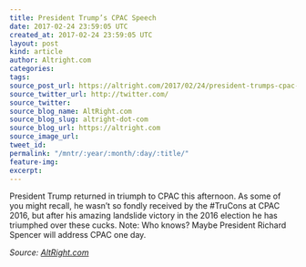 ```yaml
---
title: President Trump’s CPAC Speech
date: 2017-02-24 23:59:05 UTC
created_at: 2017-02-24 23:59:05 UTC
layout: post
kind: article
author: Altright.com
categories: 
tags: 
source_post_url: https://altright.com/2017/02/24/president-trumps-cpac-speech/
source_twitter_url: http://twitter.com/
source_twitter: 
source_blog_name: AltRight.com
source_blog_slug: altright-dot-com
source_blog_url: https://altright.com
source_image_url: 
tweet_id: 
permalink: "/mntr/:year/:month/:day/:title/"
feature-img: 
excerpt: 
---
```

President Trump returned in triumph to CPAC this afternoon. As some of you might recall, he wasn’t so fondly received by the #TruCons at CPAC 2016, but after his amazing landslide victory in the 2016 election he has triumphed over these cucks. Note: Who knows? Maybe President Richard Spencer will address CPAC one day.<div class="">
    <i>Source: <a href="https://altright.com">AltRight.com</a></i>
</div>
